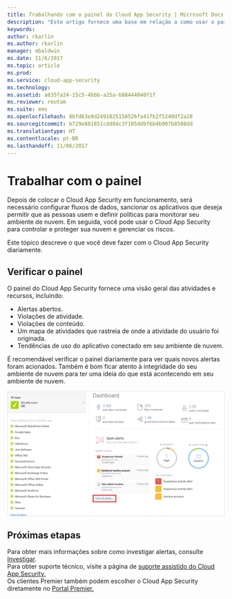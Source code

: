 ```yaml
---
title: Trabalhando com o painel do Cloud App Security | Microsoft Docs
description: "Este artigo fornece uma base em relação a como usar o painel do Cloud App Security."
keywords: 
author: rkarlin
ms.author: rkarlin
manager: mbaldwin
ms.date: 11/6/2017
ms.topic: article
ms.prod: 
ms.service: cloud-app-security
ms.technology: 
ms.assetid: a835fa24-15c5-4bbb-a25a-688444040f1f
ms.reviewer: reutam
ms.suite: ems
ms.openlocfilehash: 8bfd63e9d2491025158526fa41fb2f5240df2a28
ms.sourcegitcommit: b729e881851cdd8dc3f105ddbf6b4b907b8588dd
ms.translationtype: HT
ms.contentlocale: pt-BR
ms.lasthandoff: 11/06/2017
---
```

# <a name="working-with-the-dashboard"></a>Trabalhar com o painel
Depois de colocar o Cloud App Security em funcionamento, será necessário configurar fluxos de dados, sancionar os aplicativos que deseja permitir que as pessoas usem e definir políticas para monitorar seu ambiente de nuvem. Em seguida, você pode usar o Cloud App Security para controlar e proteger sua nuvem e gerenciar os riscos.  

Este tópico descreve o que você deve fazer com o Cloud App Security diariamente.  

## <a name="check-the-dashboard"></a>Verificar o painel  
O painel do Cloud App Security fornece uma visão geral das atividades e recursos, incluindo:

- Alertas abertos.
- Violações de atividade.
- Violações de conteúdo.
- Um mapa de atividades que rastreia de onde a atividade do usuário foi originada.
- Tendências de uso do aplicativo conectado em seu ambiente de nuvem.  

É recomendável verificar o painel diariamente para ver quais novos alertas foram acionados. Também é bom ficar atento à integridade do seu ambiente de nuvem para ter uma ideia do que está acontecendo em seu ambiente de nuvem.  

![Painel do Cloud App Security](./media/dashboard.png "painel")  


## <a name="next-steps"></a>Próximas etapas  
Para obter mais informações sobre como investigar alertas, consulte [Investigar](investigate.md).  
Para obter suporte técnico, visite a página de [suporte assistido do Cloud App Security.](http://support.microsoft.com/oas/default.aspx?prid=16031)   
Os clientes Premier também podem escolher o Cloud App Security diretamente no [Portal Premier.](https://premier.microsoft.com/)  
